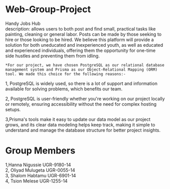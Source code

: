 # Web-Group-Project
Handy Jobs Hub   
   description: allows users to both post and find small, practical tasks like painting, cleaning or general labor. Posts can be made by those seeking to hire or those looking to be hired. We believe this platform will provide a solution for both uneducated and inexperienced youth, as well as educated and experienced individuals, offering them the opportunity for one-time side hustles and preventing them from idling. 






    *For our project, we have chosen PostgreSQL as our relational database management system and Prisma as our Object-Relational Mapping (ORM) tool. We made this choice for the following reasons:- 

1, PostgreSQL is widely used, so there is a lot of support and information available for solving problems, which benefits our team.

2,  PostgreSQL is user-friendly whether you're working on our project locally or remotely, ensuring accessibility without the need for complex hosting setups.

3,Prisma's tools make it easy to update our data model as our project grows, and its clear data modeling helps keep track, making it simple to understand and manage the database structure for better project insights.




# Group Members    
1,Hanna Nigussie UGR-9180-14  
2, Oliyad Mulugeta UGR-0055-14  
3, Shalom Habtamu UGR-6901-14  
4, Tsion Melese UGR-1255-14 

